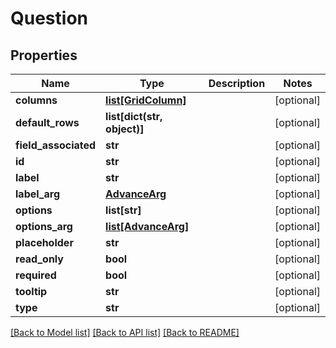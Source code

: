 # Question

## Properties
Name | Type | Description | Notes
------------ | ------------- | ------------- | -------------
**columns** | [**list[GridColumn]**](GridColumn.md) |  | [optional] 
**default_rows** | **list[dict(str, object)]** |  | [optional] 
**field_associated** | **str** |  | [optional] 
**id** | **str** |  | [optional] 
**label** | **str** |  | [optional] 
**label_arg** | [**AdvanceArg**](AdvanceArg.md) |  | [optional] 
**options** | **list[str]** |  | [optional] 
**options_arg** | [**list[AdvanceArg]**](AdvanceArg.md) |  | [optional] 
**placeholder** | **str** |  | [optional] 
**read_only** | **bool** |  | [optional] 
**required** | **bool** |  | [optional] 
**tooltip** | **str** |  | [optional] 
**type** | **str** |  | [optional] 

[[Back to Model list]](README.md#documentation-for-models) [[Back to API list]](README.md#documentation-for-api-endpoints) [[Back to README]](README.md)


